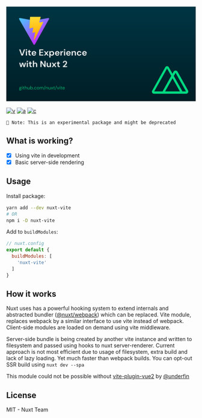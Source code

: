 <p style="text-align: center">
  <img src="./.github/banner.svg">
</p>

<!-- [![d](https://img.shields.io/npm/dm/nuxt-vite.svg?style=flat-square)](https://npmjs.com/package/nuxt-vite) -->
[![v](https://img.shields.io/npm/v/nuxt-vite/latest.svg?style=flat-square)](https://npmjs.com/package/nuxt-vite)
[![a](https://img.shields.io/github/workflow/status/nuxt/vite/ci/main?style=flat-square)](https://github.com/nuxt/vite/actions)
[![c](https://img.shields.io/codecov/c/gh/nuxt/vite/main?style=flat-square)](https://codecov.io/gh/nuxt/vite)


```
🧪 Note: This is an experimental package and might be deprecated
```

<!-- [![See Demo](https://codesandbox.io/static/img/play-codesandbox.svg)](https://codesandbox.io/s/github/nuxt/vite/tree/main/demo) -->

## What is working?


- [x] Using vite in development
- [x] Basic server-side rendering

## Usage

Install package:

```sh
yarn add --dev nuxt-vite
# OR
npm i -D nuxt-vite
```

Add to `buildModules`:

```js
// nuxt.config
export default {
  buildModules: [
    'nuxt-vite'
  ]
}
```

## How it works

Nuxt uses has a powerful hooking system to extend internals and abstracted bundler ([@nuxt/webpack](https://github.com/nuxt/nuxt.js/tree/dev/packages/webpack)) which can be replaced.
Vite module, replaces webpack by a similar interface to use vite instead of webpack. Client-side modules are loaded on demand using vite middleware.

Server-side bundle is being created by another vite instance and written to filesystem and passed using hooks to nuxt server-renderer.
Current approach is not most efficient due to usage of filesystem, extra build and lack of lazy loading.
Yet much faster than webpack builds. You can opt-out SSR build using `nuxt dev --spa`

This module could not be possible without [vite-plugin-vue2](https://github.com/underfin/vite-plugin-vue2) by [@underfin](https://github.com/underfin)

## License

MIT - Nuxt Team
